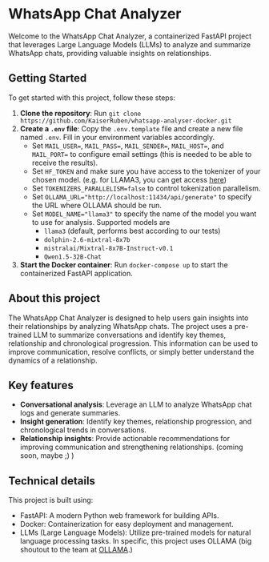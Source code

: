 **WhatsApp Chat Analyzer**
=====================================


Welcome to the WhatsApp Chat Analyzer, a containerized FastAPI project that leverages Large Language Models (LLMs) to analyze and summarize WhatsApp chats, providing valuable insights on relationships.

**Getting Started**
-------------------

To get started with this project, follow these steps:
1.  **Clone the repository**: Run `git clone https://github.com/KaiserRuben/whatsapp-analyser-docker.git`
2.  **Create a `.env` file**: Copy the `.env.template` file and create a new file named `.env`. Fill in your environment variables accordingly.
    * Set `MAIL_USER=`, `MAIL_PASS=`, `MAIL_SENDER=`, `MAIL_HOST=`, and `MAIL_PORT=` to configure email settings (this is needed to be able to receive the results).
    * Set `HF_TOKEN` and make sure you have access to the tokenizer of your chosen model. (e.g. for LLAMA3, you can get access [here](https://huggingface.co/meta-llama/Meta-Llama-3-8B))
    * Set `TOKENIZERS_PARALLELISM=false` to control tokenization parallelism.
    * Set `OLLAMA_URL="http://localhost:11434/api/generate"` to specify the URL where OLLAMA should be run.
    * Set `MODEL_NAME="llama3"` to specify the name of the model you want to use for analysis. Supported models are 
      * `llama3` (default, performs best according to our tests)
      * `dolphin-2.6-mixtral-8x7b`
      * `mistralai/Mixtral-8x7B-Instruct-v0.1`
      * `Qwen1.5-32B-Chat`
3.  **Start the Docker container**: Run `docker-compose up` to start the containerized FastAPI application.

**About this project**
-------------------

The WhatsApp Chat Analyzer is designed to help users gain insights into their relationships by analyzing WhatsApp chats. The project uses a pre-trained LLM to summarize conversations and identify key themes, relationship and chronological progression. This information can be used to improve communication, resolve conflicts, or simply better understand the dynamics of a relationship.

**Key features**
-----------------

*  **Conversational analysis**: Leverage an LLM to analyze WhatsApp chat logs and generate summaries.
*  **Insight generation**: Identify key themes, relationship progression, and chronological trends in conversations.
*  **Relationship insights**: Provide actionable recommendations for improving communication and strengthening relationships. (coming soon, maybe ;) )

**Technical details**
--------------------

This project is built using:
- FastAPI: A modern Python web framework for building APIs.
- Docker: Containerization for easy deployment and management.
- LLMs (Large Language Models): Utilize pre-trained models for natural language processing tasks. In specific, this project uses OLLAMA (big shoutout to the team at [OLLAMA](https://ollama.com/).)
